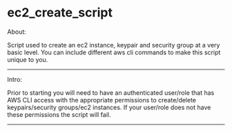 # ec2_create_script
About: 

Script used to create an ec2 instance, keypair and security group at a very basic level. You can include different aws cli commands to make this script unique to you. 

--------------

Intro: 

Prior to starting you will need to have an authenticated user/role that has AWS CLI access with the appropriate permissions to create/delete keypairs/security groups/ec2 instances. If your user/role does not have these permissions the script will fail. 

--------------
 
